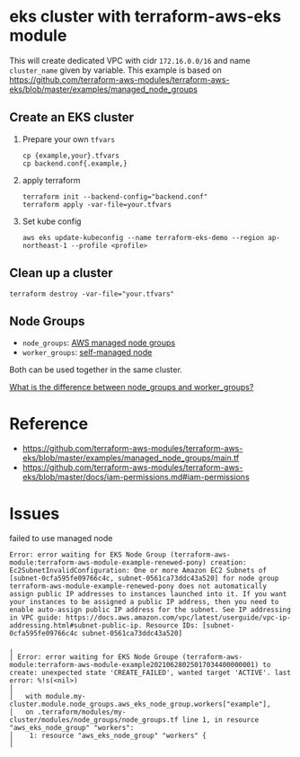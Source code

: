# eks cluster with terraform-aws-eks module

This will create dedicated VPC with cidr `172.16.0.0/16` and name `cluster_name` given by variable. This example is based on https://github.com/terraform-aws-modules/terraform-aws-eks/blob/master/examples/managed_node_groups

## Create an EKS cluster

1. Prepare your own `tfvars`

    ```
    cp {example,your}.tfvars
    cp backend.conf{.example,}
    ```

1. apply terraform

    ```
    terraform init --backend-config="backend.conf"
    terraform apply -var-file=your.tfvars
    ```

1. Set kube config

    ```
    aws eks update-kubeconfig --name terraform-eks-demo --region ap-northeast-1 --profile <profile>
    ```

## Clean up a cluster

```
terraform destroy -var-file="your.tfvars"
```

## Node Groups

- `node_groups`: [AWS managed node groups](https://docs.aws.amazon.com/eks/latest/userguide/managed-node-groups.html)
- `worker_groups`: [self-managed node](https://docs.aws.amazon.com/eks/latest/userguide/worker.html)

Both can be used together in the same cluster.

[What is the difference between node_groups and worker_groups?](https://github.com/terraform-aws-modules/terraform-aws-eks/blob/master/docs/faq.md#what-is-the-difference-between-node_groups-and-worker_groups)
# Reference

- https://github.com/terraform-aws-modules/terraform-aws-eks/blob/master/examples/managed_node_groups/main.tf
- https://github.com/terraform-aws-modules/terraform-aws-eks/blob/master/docs/iam-permissions.md#iam-permissions

# Issues

failed to use managed node

```
Error: error waiting for EKS Node Group (terraform-aws-module:terraform-aws-module-example-renewed-pony) creation: Ec2SubnetInvalidConfiguration: One or more Amazon EC2 Subnets of [subnet-0cfa595fe09766c4c, subnet-0561ca73ddc43a520] for node group terraform-aws-module-example-renewed-pony does not automatically assign public IP addresses to instances launched into it. If you want your instances to be assigned a public IP address, then you need to enable auto-assign public IP address for the subnet. See IP addressing in VPC guide: https://docs.aws.amazon.com/vpc/latest/userguide/vpc-ip-addressing.html#subnet-public-ip. Resource IDs: [subnet-0cfa595fe09766c4c subnet-0561ca73ddc43a520]
```

```
╷
│ Error: error waiting for EKS Node Groupe (terraform-aws-module:terraform-aws-module-example20210628025017034400000001) to create: unexpected state 'CREATE_FAILED', wanted target 'ACTIVE'. last error: %!s(<nil>)
│
│   with module.my-cluster.module.node_groups.aws_eks_node_group.workers["example"],
│   on .terraform/modules/my-cluster/modules/node_groups/node_groups.tf line 1, in resource "aws_eks_node_group" "workers":
│    1: resource "aws_eks_node_group" "workers" {
│
```
